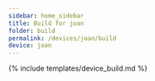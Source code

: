 ```yaml
---
sidebar: home_sidebar
title: Build for joan
folder: build
permalink: /devices/joan/build
device: joan
---
```

{% include templates/device_build.md %}
